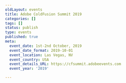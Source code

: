 ```yaml
---
oldLayout: events
title: Adobe ColdFusion Summit 2019
categories: []
tags: []
status: publish
type: events
published: true
meta:
  event_date: 1st-2nd October, 2019
  event_date_format: 2019-10-01
  event_location: Las Vegas, NV
  event_country: USA
  event_details_URL: https://cfsummit.adobeevents.com
  event_year: '2019'

---
```

